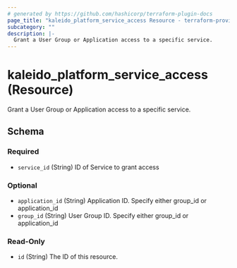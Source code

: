 ```yaml
---
# generated by https://github.com/hashicorp/terraform-plugin-docs
page_title: "kaleido_platform_service_access Resource - terraform-provider-kaleido"
subcategory: ""
description: |-
  Grant a User Group or Application access to a specific service.
---
```


# kaleido_platform_service_access (Resource)

Grant a User Group or Application access to a specific service.



<!-- schema generated by tfplugindocs -->
## Schema

### Required

- `service_id` (String) ID of Service to grant access

### Optional

- `application_id` (String) Application ID. Specify either group_id or application_id
- `group_id` (String) User Group ID. Specify either group_id or application_id

### Read-Only

- `id` (String) The ID of this resource.
